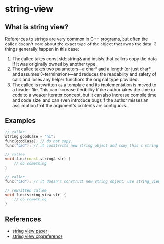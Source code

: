 # string-view

## What is string view?

References to strings are very common in C++ programs,
but often the callee doesn't care about the exact type of the object that owns the data.
3 things generally happen in this case:

1. The callee takes const std::string& and insists that callers copy the data if it was originally owned by another type.
2. The callee takes two parameters—a char* and a length
    (or just char* and assumes 0-termination)—and reduces the readability and safety of calls and loses any helper functions the original type provided.
3. The callee is rewritten as a template and its implementation is moved to a header file.
    This can increase flexibility if the author takes the time to code to a weaker iterator concept,
    but it can also increase compile time and code size, and can even introduce bugs if the author misses an assumption that the argument's contents are contiguous.

## Examples

``` cpp
// caller
string goodCase = "hi";
func(goodCase); // do not copy.
func("bad"); // it constructs new string object and copy this c string

// callee
void func(const string& str) {
    // do something
}
```

``` cpp
// caller
func("bad"); // it doesn't construct new string object. use string_view with null terminated c string

// rewritten callee
void func(string_view str) {
    // do something
}
```

## References

* [string view paper](http://www.open-std.org/jtc1/sc22/wg21/docs/papers/2013/n3762.html)
* [string view cppreference](https://en.cppreference.com/w/cpp/string/basic_string_view)
